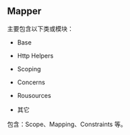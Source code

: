 ## Mapper

主要包含以下类或模块：

- Base

- Http Helpers

- Scoping

- Concerns

- Rousources

- 其它

包含：Scope、Mapping、Constraints 等。
